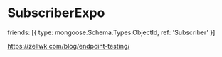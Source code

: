 # SubscriberExpo
friends: [{
        type: mongoose.Schema.Types.ObjectId, 
        ref: 'Subscriber'
    }]


https://zellwk.com/blog/endpoint-testing/
